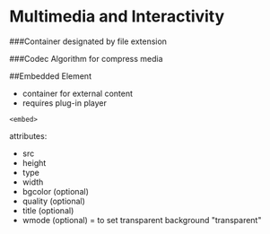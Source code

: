 # Multimedia and Interactivity

###Container
designated by file extension

###Codec
Algorithm for compress media


##Embedded Element

- container for external content
- requires plug-in player

`<embed>`

attributes: 

- src
- height
- type
- width
- bgcolor (optional)
- quality (optional)
- title (optional)
- wmode (optional) = to set transparent background "transparent"

